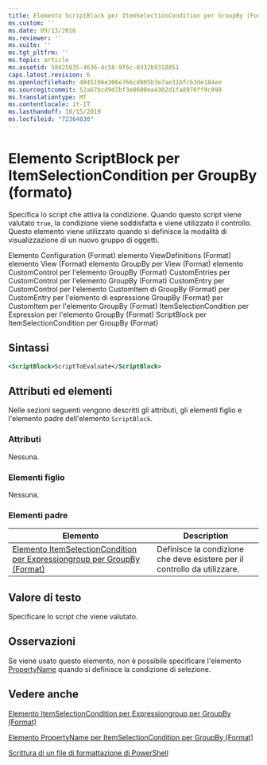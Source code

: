 ```yaml
---
title: Elemento ScriptBlock per ItemSelectionCondition per GroupBy (Format) | Microsoft Docs
ms.custom: ''
ms.date: 09/13/2016
ms.reviewer: ''
ms.suite: ''
ms.tgt_pltfrm: ''
ms.topic: article
ms.assetid: 58d25835-4636-4c58-9f6c-0332b9318051
caps.latest.revision: 6
ms.openlocfilehash: 4045196e306e766cd805b3e7ae31bfcb3de184ee
ms.sourcegitcommit: 52a67bcd9d7bf3e8600ea4302d1fa8970ff9c998
ms.translationtype: MT
ms.contentlocale: it-IT
ms.lasthandoff: 10/15/2019
ms.locfileid: "72364830"
---
```

# <a name="scriptblock-element-for-itemselectioncondition-for-groupby-format"></a>Elemento ScriptBlock per ItemSelectionCondition per GroupBy (formato)

Specifica lo script che attiva la condizione. Quando questo script viene valutato `true`, la condizione viene soddisfatta e viene utilizzato il controllo. Questo elemento viene utilizzato quando si definisce la modalità di visualizzazione di un nuovo gruppo di oggetti.

Elemento Configuration (Format) elemento ViewDefinitions (Format) elemento View (Format) elemento GroupBy per View (Format) elemento CustomControl per l'elemento GroupBy (Format) CustomEntries per CustomControl per l'elemento GroupBy (Format) CustomEntry per CustomControl per l'elemento CustomItem di GroupBy (Format) per CustomEntry per l'elemento di espressione GroupBy (Format) per CustomItem per l'elemento GroupBy (Format) ItemSelectionCondition per Expression per l'elemento GroupBy (Format) ScriptBlock per ItemSelectionCondition per GroupBy (Format)

## <a name="syntax"></a>Sintassi

```xml
<ScriptBlock>ScriptToEvaluate</ScriptBlock>
```

## <a name="attributes-and-elements"></a>Attributi ed elementi

Nelle sezioni seguenti vengono descritti gli attributi, gli elementi figlio e l'elemento padre dell'elemento `ScriptBlock`.

### <a name="attributes"></a>Attributi

Nessuna.

### <a name="child-elements"></a>Elementi figlio

Nessuna.

### <a name="parent-elements"></a>Elementi padre

|Elemento|Description|
|-------------|-----------------|
|[Elemento ItemSelectionCondition per Expressiongroup per GroupBy (Format)](./itemselectioncondition-element-for-expressionbinding-for-groupby-format.md)|Definisce la condizione che deve esistere per il controllo da utilizzare.|

## <a name="text-value"></a>Valore di testo

Specificare lo script che viene valutato.

## <a name="remarks"></a>Osservazioni

Se viene usato questo elemento, non è possibile specificare l'elemento [PropertyName](./propertyname-element-for-itemselectioncondition-for-groupby-format.md) quando si definisce la condizione di selezione.

## <a name="see-also"></a>Vedere anche

[Elemento ItemSelectionCondition per Expressiongroup per GroupBy (Format)](./itemselectioncondition-element-for-expressionbinding-for-groupby-format.md)

[Elemento PropertyName per ItemSelectionCondition per GroupBy (Format)](./propertyname-element-for-itemselectioncondition-for-groupby-format.md)

[Scrittura di un file di formattazione di PowerShell](./writing-a-powershell-formatting-file.md)
